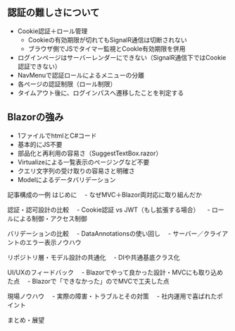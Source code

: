 ﻿## 認証の難しさについて
* Cookie認証＋ロール管理
  * Cookieの有効期限が切れてもSignalR通信は切断されない
  * ブラウザ側でJSでタイマー監視とCookle有効期限を併用
* ログインページはサーバーレンダーにできない（SignalR通信下ではCookie認証できない）
* NavMenuで認証ロールによるメニューの分離
* 各ページの認証制限（ロール制限）
* タイムアウト後に、ログインパスへ遷移したことを判定する

## Blazorの強み
* 1ファイルでhtmlとC#コード
* 基本的にJS不要
* 部品化と再利用の容易さ（SuggestTextBox.razor）
* Virtualizeによる一覧表示のページングなど不要
* クエリ文字列の受け取りの容易さと明確さ
* Modelによるデータバリデーション


記事構成の一例
はじめに
　- なぜMVC＋Blazor両対応に取り組んだか

認証・認可設計の比較
　- Cookie認証 vs JWT（もし拡張する場合）
　- ロールによる制御・アクセス制御

バリデーションの比較
　- DataAnnotationsの使い回し
　- サーバー／クライアントのエラー表示ノウハウ

リポジトリ層・モデル設計の共通化
　- DIや共通基底クラス化

UI/UXのフィードバック
　- Blazorでやって良かった設計・MVCにも取り込めた点
　- Blazorで「できなかった」のでMVCで工夫した点

現場ノウハウ
　- 実際の障害・トラブルとその対策
　- 社内運用で喜ばれたポイント

まとめ・展望